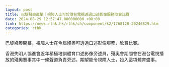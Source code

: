 ```yaml
---
layout: post
title: 巴黎殘奧直擊｜視障人士可於港台電視透過口述影像服務欣賞比賽
date: 2024-08-29 12:57:47.000000000 +08:00
link: https://news.rthk.hk/rthk/ch/component/k2/1768128-20240829.htm
categories: rthk
---
```


巴黎殘奧開幕，視障人士在今屆殘奧可透過口述影像服務，欣賞比賽。

香港失明人協進會近年積極培訓體育口述影像旁述員，殘奧會期間會在港台電視播放的殘奧賽事其中一條聲道負責旁述，期望能令視障人士，投入這項體育盛事。
